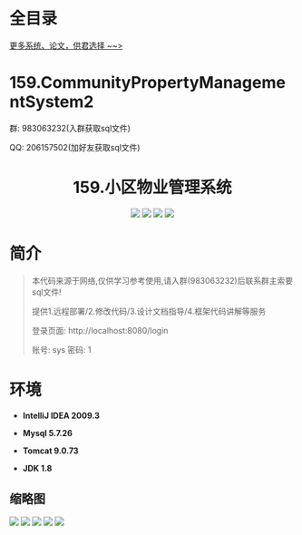 # 全目录

[更多系统、论文，供君选择 ~~>](https://www.bitwise.net.cn)

# 159.CommunityPropertyManagementSystem2

<p>群: 983063232(入群获取sql文件)</p>
<p>QQ: 206157502(加好友获取sql文件)</p>

<p><h1 align="center">159.小区物业管理系统</h1></p>


<p align="center">
	<img src="https://img.shields.io/badge/jdk-1.8-orange.svg"/>
    <img src="https://img.shields.io/badge/springboot-5.x-lightgrey.svg"/>
    <img src="https://img.shields.io/badge/maven-3.x-blue.svg"/>
    <img src="https://img.shields.io/badge/html-5.x-yellow.svg"/>
</p>

# 简介


> 本代码来源于网络,仅供学习参考使用,请入群(983063232)后联系群主索要sql文件!
>
> 提供1.远程部署/2.修改代码/3.设计文档指导/4.框架代码讲解等服务
> 
> 登录页面: http://localhost:8080/login
> 
> 账号: sys  密码: 1





# 环境

- <b>IntelliJ IDEA 2009.3</b>

- <b>Mysql 5.7.26</b>

- <b>Tomcat 9.0.73</b>

- <b>JDK 1.8</b>




## 缩略图


![](https://bitwise.oss-cn-heyuan.aliyuncs.com/2024/9/10/bfd683a8-0a71-4585-a683-372636548005.png)
![](https://bitwise.oss-cn-heyuan.aliyuncs.com/2024/9/10/02392fd5-233e-4718-92a3-2be955e13a35.png)
![](https://bitwise.oss-cn-heyuan.aliyuncs.com/2024/9/10/7fd7fffa-103f-4044-a1eb-e16fdb5cbf86.png)
![](https://bitwise.oss-cn-heyuan.aliyuncs.com/2024/9/10/9078aced-6e79-441e-8bfb-cfbc919baee8.png)
![](https://bitwise.oss-cn-heyuan.aliyuncs.com/2024/9/10/d830ecb5-36d6-416c-a883-31a83aa4f541.png)



